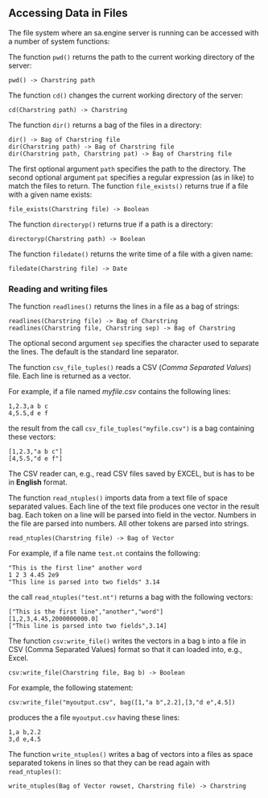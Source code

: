 ## Accessing Data in Files

The file system where an sa.engine server is running can be accessed with a number of system functions:

The function `pwd()` returns the path to the current working directory of the server:
```
pwd() -> Charstring path
```

The function `cd()` changes the current working directory of the server:
```
cd(Charstring path) -> Charstring
```

The function `dir()` returns a bag of the files in a directory:
```
dir() -> Bag of Charstring file
dir(Charstring path) -> Bag of Charstring file
dir(Charstring path, Charstring pat) -> Bag of Charstring file
```

The first optional argument `path` specifies the path to the directory. The second optional argument `pat` specifies a regular expression (as in like) to match the files to return. The function `file_exists()` returns true if a file with a given name exists:
```
file_exists(Charstring file) -> Boolean
```

The function `directoryp()` returns true if a path is a directory:
```
directoryp(Charstring path) -> Boolean
```

The function `filedate()` returns the write time of a file with a given name:
```
filedate(Charstring file) -> Date
```

### Reading and writing files

The function `readlines()` returns the lines in a file as a bag of strings:
```
readlines(Charstring file) -> Bag of Charstring
readlines(Charstring file, Charstring sep) -> Bag of Charstring
```
The optional second argument `sep` specifies the character used to separate the lines. The default is the standard line separator.

The function `csv_file_tuples()` reads a CSV (*Comma Separated Values*) file. Each line is returned as a vector.

For example, if a file named *myfile.csv* contains the following lines:
```
1,2.3,a b c
4,5.5,d e f
```
the result from the call `csv_file_tuples("myfile.csv")` is a bag containing these vectors:
```
[1,2.3,"a b c"]
[4,5.5,"d e f"]
```

The CSV reader can, e.g., read CSV files saved by EXCEL, but is has to be in **English** format.

The function `read_ntuples()` imports data from a text file of space separated values. Each line of the text file produces one vector in the result bag. Each token on a line will be parsed into field in the vector. Numbers in the file are parsed into numbers. All other tokens are parsed into strings.
```
read_ntuples(Charstring file) -> Bag of Vector
```

For example, if a file name `test.nt` contains the following:
```
"This is the first line" another word
1 2 3 4.45 2e9
"This line is parsed into two fields" 3.14
```
the call `read_ntuples("test.nt")` returns a bag with the following vectors:
```
["This is the first line","another","word"]
[1,2,3,4.45,2000000000.0]
["This line is parsed into two fields",3.14]
```

The function `csv:write_file()` writes the vectors in a bag `b` into a file in CSV (Comma Separated Values) format so that it can loaded into, e.g., Excel.
```
csv:write_file(Charstring file, Bag b) -> Boolean
```
For example, the following statement:
```
csv:write_file("myoutput.csv", bag([1,"a b",2.2],[3,"d e",4.5])
```
produces the a file `myoutput.csv` having these lines:
```
1,a b,2.2
3,d e,4.5
```

The function `write_ntuples()` writes a bag of vectors into a files as space separated tokens in lines so that they can be read again with `read_ntuples()`:
```
write_ntuples(Bag of Vector rowset, Charstring file) -> Charstring
```
